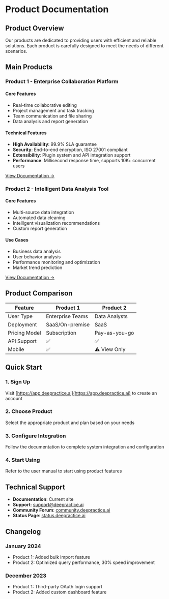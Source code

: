 # Product Documentation

## Product Overview

Our products are dedicated to providing users with efficient and reliable solutions. Each product is carefully designed to meet the needs of different scenarios.

## Main Products

### Product 1 - Enterprise Collaboration Platform

#### Core Features
- Real-time collaborative editing
- Project management and task tracking
- Team communication and file sharing
- Data analysis and report generation

#### Technical Features
- **High Availability**: 99.9% SLA guarantee
- **Security**: End-to-end encryption, ISO 27001 compliant
- **Extensibility**: Plugin system and API integration support
- **Performance**: Millisecond response time, supports 10K+ concurrent users

[View Documentation →](/en/products/product-1)

### Product 2 - Intelligent Data Analysis Tool

#### Core Features
- Multi-source data integration
- Automated data cleaning
- Intelligent visualization recommendations
- Custom report generation

#### Use Cases
- Business data analysis
- User behavior analysis
- Performance monitoring and optimization
- Market trend prediction

[View Documentation →](/en/products/product-2)

## Product Comparison

| Feature | Product 1 | Product 2 |
|---------|-----------|----------|
| User Type | Enterprise Teams | Data Analysts |
| Deployment | SaaS/On-premise | SaaS |
| Pricing Model | Subscription | Pay-as-you-go |
| API Support | ✅ | ✅ |
| Mobile | ✅ | ⚠️ View Only |

## Quick Start

### 1. Sign Up
Visit [https://app.deepractice.ai](https://app.deepractice.ai) to create an account

### 2. Choose Product
Select the appropriate product and plan based on your needs

### 3. Configure Integration
Follow the documentation to complete system integration and configuration

### 4. Start Using
Refer to the user manual to start using product features

## Technical Support

- **Documentation**: Current site
- **Support**: support@deepractice.ai
- **Community Forum**: [community.deepractice.ai](https://community.deepractice.ai)
- **Status Page**: [status.deepractice.ai](https://status.deepractice.ai)

## Changelog

### January 2024
- Product 1: Added bulk import feature
- Product 2: Optimized query performance, 30% speed improvement

### December 2023
- Product 1: Third-party OAuth login support
- Product 2: Added custom dashboard feature